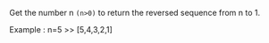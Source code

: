Get the number n ```(n>0)``` to return the reversed sequence from n to 1.

Example : n=5 >> [5,4,3,2,1]
